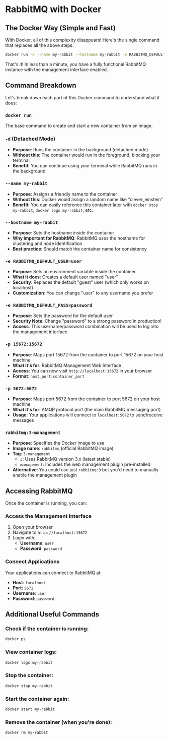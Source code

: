 # RabbitMQ with Docker

## The Docker Way (Simple and Fast)

With Docker, all of this complexity disappears! Here's the single command that replaces all the above steps:

```bash
docker run -d --name my-rabbit --hostname my-rabbit -e RABBITMQ_DEFAULT_USER=user -e RABBITMQ_DEFAULT_PASS=password -p 15672:15672 -p 5672:5672 rabbitmq:3-management
```

That's it! In less than a minute, you have a fully functional RabbitMQ instance with the management interface enabled.

## Command Breakdown

Let's break down each part of this Docker command to understand what it does:

### `docker run`
The base command to create and start a new container from an image.

### `-d` (Detached Mode)
- **Purpose**: Runs the container in the background (detached mode)
- **Without this**: The container would run in the foreground, blocking your terminal
- **Benefit**: You can continue using your terminal while RabbitMQ runs in the background

### `--name my-rabbit`
- **Purpose**: Assigns a friendly name to the container
- **Without this**: Docker would assign a random name like "clever_einstein"
- **Benefit**: You can easily reference this container later with `docker stop my-rabbit`, `docker logs my-rabbit`, etc.

### `--hostname my-rabbit`
- **Purpose**: Sets the hostname inside the container
- **Why important for RabbitMQ**: RabbitMQ uses the hostname for clustering and node identification
- **Best practice**: Should match the container name for consistency

### `-e RABBITMQ_DEFAULT_USER=user`
- **Purpose**: Sets an environment variable inside the container
- **What it does**: Creates a default user named "user"
- **Security**: Replaces the default "guest" user (which only works on localhost)
- **Customization**: You can change "user" to any username you prefer

### `-e RABBITMQ_DEFAULT_PASS=password`
- **Purpose**: Sets the password for the default user
- **Security Note**: Change "password" to a strong password in production!
- **Access**: This username/password combination will be used to log into the management interface

### `-p 15672:15672`
- **Purpose**: Maps port 15672 from the container to port 15672 on your host machine
- **What it's for**: RabbitMQ Management Web Interface
- **Access**: You can now visit `http://localhost:15672` in your browser
- **Format**: `host_port:container_port`

### `-p 5672:5672`
- **Purpose**: Maps port 5672 from the container to port 5672 on your host machine
- **What it's for**: AMQP protocol port (the main RabbitMQ messaging port)
- **Usage**: Your applications will connect to `localhost:5672` to send/receive messages

### `rabbitmq:3-management`
- **Purpose**: Specifies the Docker image to use
- **Image name**: `rabbitmq` (official RabbitMQ image)
- **Tag**: `3-management` 
  - `3`: Uses RabbitMQ version 3.x (latest stable)
  - `management`: Includes the web management plugin pre-installed
- **Alternative**: You could use just `rabbitmq:3` but you'd need to manually enable the management plugin

## Accessing RabbitMQ

Once the container is running, you can:

### Access the Management Interface
1. Open your browser
2. Navigate to `http://localhost:15672`
3. Login with:
   - **Username**: `user`
   - **Password**: `password`

### Connect Applications
Your applications can connect to RabbitMQ at:
- **Host**: `localhost`
- **Port**: `5672`
- **Username**: `user`
- **Password**: `password`

## Additional Useful Commands

### Check if the container is running:
```bash
docker ps
```

### View container logs:
```bash
docker logs my-rabbit
```

### Stop the container:
```bash
docker stop my-rabbit
```

### Start the container again:
```bash
docker start my-rabbit
```

### Remove the container (when you're done):
```bash
docker rm my-rabbit
```

